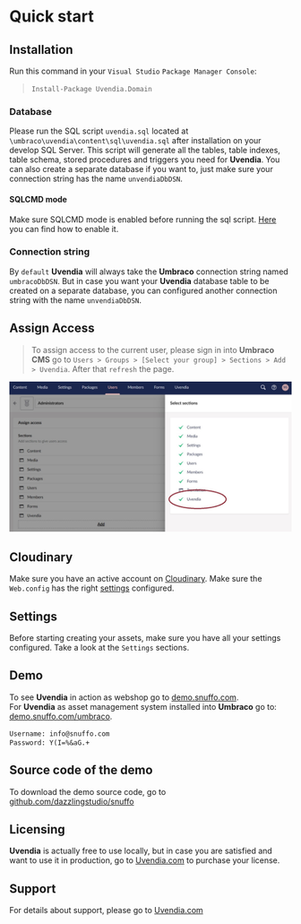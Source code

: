 # Quick start
## Installation

Run this command in your ``Visual Studio`` ``Package Manager Console``:

> ``Install-Package Uvendia.Domain``

### Database
Please run the SQL script ``uvendia.sql`` located at ``\umbraco\uvendia\content\sql\uvendia.sql`` after installation on your develop SQL Server. This script will generate all the tables, table indexes, table schema, stored procedures and triggers you need for **Uvendia**. You can also create a separate database if you want to, just make sure your connection string has the name ``unvendiaDbDSN``.

#### SQLCMD mode
Make sure SQLCMD mode is enabled before running the sql script. [Here](https://www.sqlshack.com/use-sqlcmd-commands-ssms-query-editor/) you can find how to enable it.

### Connection string
By ``default`` **Uvendia** will always take the **Umbraco** connection string named ``umbracoDbDSN``. But in case you want your **Uvendia** database table to be created on a separate database, you can configured another connection string with the name ``unvendiaDbDSN``.

## Assign Access
> To assign access to the current user, please sign in into **Umbraco CMS** go to ``Users > Groups > [Select your group] > Sections > Add > Uvendia``. After that ``refresh`` the page.

![Assign Assess](/images/assign-access-uvendia.jpg)

## Cloudinary
Make sure you have an active account on [Cloudinary](/settings/cloudinary.md). Make sure the ``Web.config`` has the right [settings](/settings/cloudinary.md) configured.

## Settings
Before starting creating your assets, make sure you have all your settings configured. Take a look at the ``Settings`` sections.

## Demo
To see **Uvendia** in action as webshop go to [demo.snuffo.com](https://demo.snuffo.com). \
For **Uvendia** as asset management system installed into **Umbraco** go to: [demo.snuffo.com/umbraco](https://demo.snuffo.com/umbraco). 
```
Username: info@snuffo.com
Password: Y(I=%&aG.+
```

## Source code of the demo
To download the demo source code, go to [github.com/dazzlingstudio/snuffo](https://github.com/dazzlingstudio/snuffo)

## Licensing
**Uvendia** is actually free to use locally, but in case you are satisfied and want to use it in production, go to [Uvendia.com](https://www.uvendia.com) to purchase your license.

## Support
For details about support, please go to [Uvendia.com](https://www.uvendia.com/support)